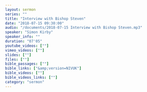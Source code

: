 ```yaml
---
layout: sermon
series: ""
title: "Interview with Bishop Steven"
date: "2018-07-15 09:30:00"
audio: "/documents/2018-07-15 Interview with Bishop Steven.mp3"
speaker: "Simon Kirby"
speaker_info: ""
duration: "07'05"
youtube_videos: [""]
vimeo_videos: [""]
slides: [""]
files: [""]
bible_passages: [""]
bible_links: ["&amp;version=NIVUK"]
bible_videos: [""]
bible_videos_links: [""]
category: "sermon"
---
```

